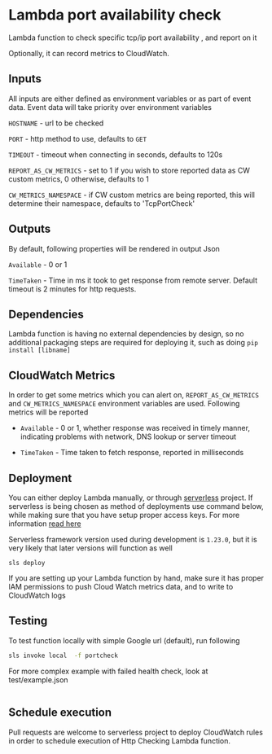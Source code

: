 # Lambda port availability check

Lambda function to check specific tcp/ip port availability , and report on it

Optionally, it can record metrics to CloudWatch.

## Inputs

All inputs are either defined as environment variables or as part of event data. Event data
will take priority over environment variables

`HOSTNAME` - url to be checked

`PORT` - http method to use, defaults to `GET`

`TIMEOUT` - timeout when connecting in seconds, defaults to 120s

`REPORT_AS_CW_METRICS` - set to 1 if you wish to store reported data as CW
custom metrics, 0 otherwise, defaults to 1

`CW_METRICS_NAMESPACE` - if CW custom metrics are being reported, this will determine
their namespace, defaults to 'TcpPortCheck'

## Outputs

By default, following properties will be rendered in output Json

`Available` - 0 or 1

`TimeTaken` - Time in ms it took to get response from remote server. Default timeout
is 2 minutes for http requests.

## Dependencies

Lambda function is having no external dependencies by design, so no additional packaging steps are required
for deploying it, such as doing `pip install [libname]`

## CloudWatch Metrics

In order to get some metrics which you can alert on, `REPORT_AS_CW_METRICS` and `CW_METRICS_NAMESPACE` environment
variables are used. Following metrics will be reported

- `Available` - 0 or 1, whether response was received in timely manner, indicating problems with network, DNS lookup or
server timeout

- `TimeTaken` - Time taken to fetch response, reported in milliseconds


## Deployment

You can either deploy Lambda manually, or through [serverless](serverless.com) project.
If serverless is being chosen as method of deployments use command below, while
making sure that you have setup proper access keys. For more information [read here](https://serverless.com/framework/docs/providers/aws/guide/workflow/)

Serverless framework version used during development
is `1.23.0`, but it is very likely that later versions
will function as well

```
sls deploy
```

If you are setting up your Lambda function by hand, make sure it has proper IAM
permissions to push Cloud Watch metrics data, and to write to CloudWatch logs

## Testing

To test function locally with simple Google url (default), run following

```bash
sls invoke local  -f portcheck
```

For more complex example with failed health check, look at test/example.json 

```bash

```


## Schedule execution

Pull requests are welcome to serverless project to deploy CloudWatch rules in order
to schedule execution of Http Checking Lambda function.

